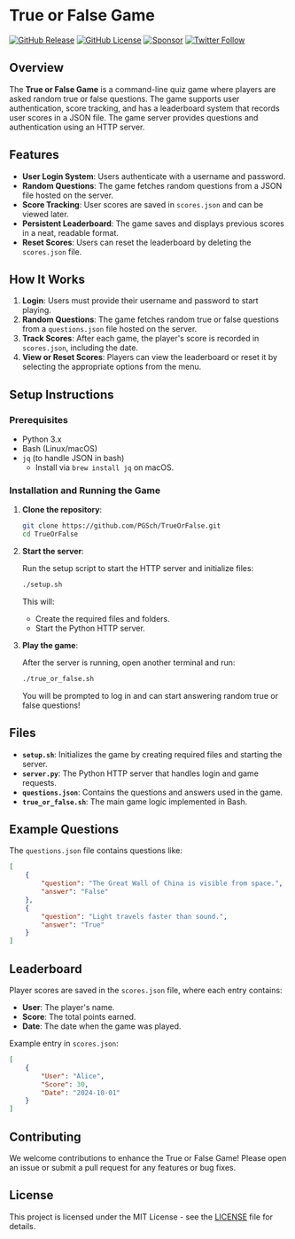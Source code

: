 
# True or False Game

[![GitHub Release](https://img.shields.io/github/v/release/PGSch/TrueOrFalse?logo=github)](https://github.com/PGSch/TrueOrFalse/releases)
[![GitHub License](https://img.shields.io/github/license/PGSch/TrueOrFalse)](https://github.com/PGSch/TrueOrFalse/blob/main/LICENSE)
[![Sponsor](https://img.shields.io/badge/sponsor-♥-f06292)](https://github.com/sponsors/PGSch)
[![Twitter Follow](https://img.shields.io/twitter/follow/pgschdev?style=social)](https://twitter.com/intent/follow?screen_name=PGSch)

## Overview

The **True or False Game** is a command-line quiz game where players are asked random true or false questions. The game supports user authentication, score tracking, and has a leaderboard system that records user scores in a JSON file. The game server provides questions and authentication using an HTTP server.

## Features

- **User Login System**: Users authenticate with a username and password.
- **Random Questions**: The game fetches random questions from a JSON file hosted on the server.
- **Score Tracking**: User scores are saved in `scores.json` and can be viewed later.
- **Persistent Leaderboard**: The game saves and displays previous scores in a neat, readable format.
- **Reset Scores**: Users can reset the leaderboard by deleting the `scores.json` file.

## How It Works

1. **Login**: Users must provide their username and password to start playing.
2. **Random Questions**: The game fetches random true or false questions from a `questions.json` file hosted on the server.
3. **Track Scores**: After each game, the player's score is recorded in `scores.json`, including the date.
4. **View or Reset Scores**: Players can view the leaderboard or reset it by selecting the appropriate options from the menu.

## Setup Instructions

### Prerequisites

- Python 3.x
- Bash (Linux/macOS)
- `jq` (to handle JSON in bash)
  - Install via `brew install jq` on macOS.

### Installation and Running the Game

1. **Clone the repository**:

   ```bash
   git clone https://github.com/PGSch/TrueOrFalse.git
   cd TrueOrFalse
   ```

2. **Start the server**:

   Run the setup script to start the HTTP server and initialize files:

   ```bash
   ./setup.sh
   ```

   This will:
   - Create the required files and folders.
   - Start the Python HTTP server.

3. **Play the game**:

   After the server is running, open another terminal and run:

   ```bash
   ./true_or_false.sh
   ```

   You will be prompted to log in and can start answering random true or false questions!

## Files

- **`setup.sh`**: Initializes the game by creating required files and starting the server.
- **`server.py`**: The Python HTTP server that handles login and game requests.
- **`questions.json`**: Contains the questions and answers used in the game.
- **`true_or_false.sh`**: The main game logic implemented in Bash.

## Example Questions

The `questions.json` file contains questions like:

```json
[
    {
        "question": "The Great Wall of China is visible from space.",
        "answer": "False"
    },
    {
        "question": "Light travels faster than sound.",
        "answer": "True"
    }
]
```

## Leaderboard

Player scores are saved in the `scores.json` file, where each entry contains:

- **User**: The player's name.
- **Score**: The total points earned.
- **Date**: The date when the game was played.

Example entry in `scores.json`:

```json
[
    {
        "User": "Alice",
        "Score": 30,
        "Date": "2024-10-01"
    }
]
```

## Contributing

We welcome contributions to enhance the True or False Game! Please open an issue or submit a pull request for any features or bug fixes.

## License

This project is licensed under the MIT License - see the [LICENSE](LICENSE) file for details.
